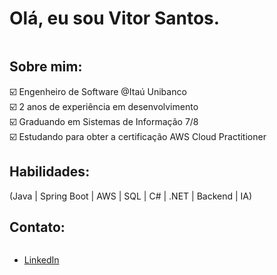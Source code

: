 # Olá, eu sou Vitor Santos.
 <div style="display: inline-block"></div>
 
 ## Sobre mim:

<ul style="list-style-type: none; padding-left: 0; margin: 0;">
  <li>☑️ Engenheiro de Software @Itaú Unibanco</li>
  <li>☑️ 2 anos de experiência em desenvolvimento</li>
  <li>☑️ Graduando em Sistemas de Informação 7/8</li>
  <li>☑️ Estudando para obter a certificação AWS Cloud Practitioner</li>
</ul>

 
 ## Habilidades:
 <div style="display: inline-block">
(Java | Spring Boot | AWS | SQL | C# | .NET | Backend | IA)
 </div>
 
 ## Contato:
 <div style="display: inline-block">
   <ul>
     <li><a href="https://www.linkedin.com/in/vitor-santos-alves/">LinkedIn</a></li>
   </ul>
 </div>
 
